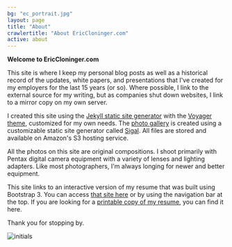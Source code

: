 ```yaml
---
bg: "ec_portrait.jpg"
layout: page
title: "About"
crawlertitle: "About EricCloninger.com"
active: about
---
```


**Welcome to EricCloninger.com**

This site is where I keep my personal blog posts as well as a historical record of the 
updates, white papers, and presentations that I've created for my employers for the 
last 15 years (or so). Where possible, I link to the external source for my writing, but
as companies shut down websites, I link to a mirror copy on my own server.

I created this site using the [Jekyll static site generator](https://www.jekyllrb.com) with
the [Voyager theme](https://github.com/redVi/voyager), customized for my own needs. The 
[photo gallery](http://photo.ericcloninger.com) is created using a customizable static site generator called 
[Sigal](https://github.com/saimn/sigal). All files are stored and available on Amazon's
S3 hosting service. 

All the photos on this site are original compositions. I shoot primarily with Pentax
digital camera equipment with a variety of lenses and lighting adapters. Like most
photographers, I'm always longing for newer and better equipment.

This site links to an interactive version of my resume that was built using
Bootstrap 3. You can access [that site here](http://portfolio.ericcloninger.com) or by
using the navigation bar at the top. If you are looking for a 
[printable copy of my resume](http://portfolio.ericcloninger.com/Eric_Cloninger_Resume.pdf), 
you can find it here.

Thank you for stopping by. 

![initials](../assets/images/eric_signature_transparency.png)
